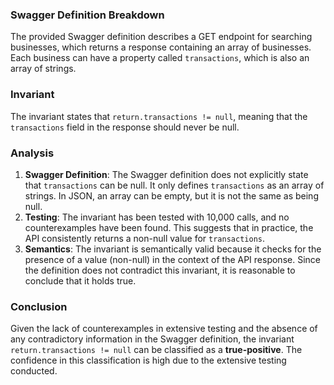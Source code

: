 ### Swagger Definition Breakdown
The provided Swagger definition describes a GET endpoint for searching businesses, which returns a response containing an array of businesses. Each business can have a property called `transactions`, which is also an array of strings.

### Invariant
The invariant states that `return.transactions != null`, meaning that the `transactions` field in the response should never be null.

### Analysis
1. **Swagger Definition**: The Swagger definition does not explicitly state that `transactions` can be null. It only defines `transactions` as an array of strings. In JSON, an array can be empty, but it is not the same as being null.
2. **Testing**: The invariant has been tested with 10,000 calls, and no counterexamples have been found. This suggests that in practice, the API consistently returns a non-null value for `transactions`.
3. **Semantics**: The invariant is semantically valid because it checks for the presence of a value (non-null) in the context of the API response. Since the definition does not contradict this invariant, it is reasonable to conclude that it holds true.

### Conclusion
Given the lack of counterexamples in extensive testing and the absence of any contradictory information in the Swagger definition, the invariant `return.transactions != null` can be classified as a **true-positive**. The confidence in this classification is high due to the extensive testing conducted.
